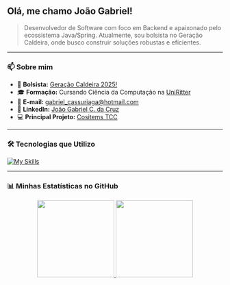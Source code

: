 ## Olá, me chamo João Gabriel!

> Desenvolvedor de Software com foco em Backend e apaixonado pelo ecossistema Java/Spring. Atualmente, sou bolsista no Geração Caldeira, onde busco construir soluções robustas e eficientes.

---

### 📫 Sobre mim

- 🚀 **Bolsista:** [Geração Caldeira 2025!](https://www.geracaocaldeira.org/)
- 🎓 **Formação:** Cursando Ciência da Computação na [UniRitter](https://www.uniritter.edu.br/)
- 📧 **E-mail:** gabriel_cassuriaga@hotmail.com
- 💼 **LinkedIn:** [João Gabriel C. da Cruz](https://www.linkedin.com/in/jo%C3%A3o-gabriel-c-da-cruz-95522b1b5/)
- 💻 **Principal Projeto:** [Cositems TCC](https://github.com/gabriel-cassuriaga/tcc-fundatec-cositems)

---

### 🛠️ Tecnologias que Utilizo

[![My Skills](https://skillicons.dev/icons?i=java,python,spring,nodejs,react,html,css,git,mysql,mongodb,aws,postman)](https://skillicons.dev)

---

### 📊 Minhas Estatísticas no GitHub

<p align="center">
  <a href="https://github.com/gabriel-cassuriaga">
    <img height="180em" src="https://github-readme-stats.vercel.app/api?username=gabriel-cassuriaga&show_icons=true&theme=radical&include_all_commits=true&count_private=true"/>
  </a>
  <a href="https://github.com/gabriel-cassuriaga">
    <img height="180em" src="https://github-readme-stats.vercel.app/api/top-langs/?username=gabriel-cassuriaga&layout=compact&langs_count=7&theme=radical"/>
  </a>
</p>
